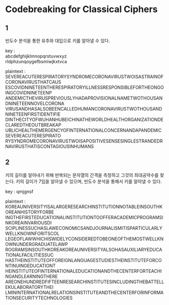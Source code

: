 # Codebreaking for Classical Ciphers

## 1

빈도수 분석을 통한 유추와 대입으로 키를 알아낼 수 있다.  

key :  
abcdefghijklmnopqrstuvwxyz  
rldphzunqoygefbsmiwjkxtvca


plaintext :  
SEVEREACUTERESPIRATORYSYNDROMECORONAVIRUSTWOISASTRAINOFCORONAVIRUSTHATCAUS
ESCOVIDNINETEENTHERESPIRATORYILLNESSRESPONSIBLEFORTHEONGOINGCOVIDNINETEENP
ANDEMICTHEVIRUSPREVIOUSLYHADAPROVISIONALNAMETWOTHOUSANDNINETEENNOVELCORONA
VIRUSANDHASALSOBEENCALLEDHUMANCORONAVIRUSTWOTHOUSANDNINETEENFIRSTIDENTIFIE
DINTHECITYOFWUHANHUBEICHINATHEWORLDHEALTHORGANIZATIONDECLAREDTHEOUTBREAKAP
UBLICHEALTHEMERGENCYOFINTERNATIONALCONCERNANDAPANDEMICSEVEREACUTERESPIRATO
RYSYNDROMECORONAVIRUSTWOISAPOSITIVESENSESINGLESTRANDEDRNAVIRUSTHATISCONTAGIOUSINHUMANS



## 2

키의 길이를 알아내기 위해 반복되는 문자열의 간격을 측정하고 그것의 최대공약수를 찾는다.
키의 길이가 7임을 알아낼 수 있으며, 빈도수 분석을 통해서 키를 알아낼 수 있다.  

key : qmjgnsf

plaintext :  
KOREAUNIVERSITYISALARGERESEARCHINSTITUTIONNOTABLEINSOUTHKOREANHISTORYFORBE
INGTHEFIRSTEDUCATIONALINSTITUTIONTOOFFERACADEMICPROGRAMSINKOREAINVARIOUSDI
SCIPLINESSUCHASLAWECONOMICSANDJOURNALISMITISPARTICULARLYWELLKNOWNFORITSCOL
LEGEOFLAWWHICHISWIDELYCONSIDEREDTOBEONEOFTHEMOSTWELLKNOWNUNDERGRADUATELAWP
ROGRAMSINSOUTHKOREAKOREAUNIVERSITYALSOHASAUXILIARYEDUCATIONALFACILITIESSUC
HASTHEINSTITUTEOFFOREIGNLANGUAGESTUDIESTHEINSTITUTEFORCONTINUINGEDUCATIONT
HEINSTITUTEOFINTERNATIONALEDUCATIONANDTHECENTERFORTEACHINGANDLEARNINGTHERE
AREONEHUNDREDFIFTEENRESEARCHINSTITUTESINCLUDINGTHEBATTELLEKULABORATORYTHEI
LMININTERNATIONALRELATIONSINSTITUTEANDTHECENTERFORINFORMATIONSECURITYTECHNOLOGIES
